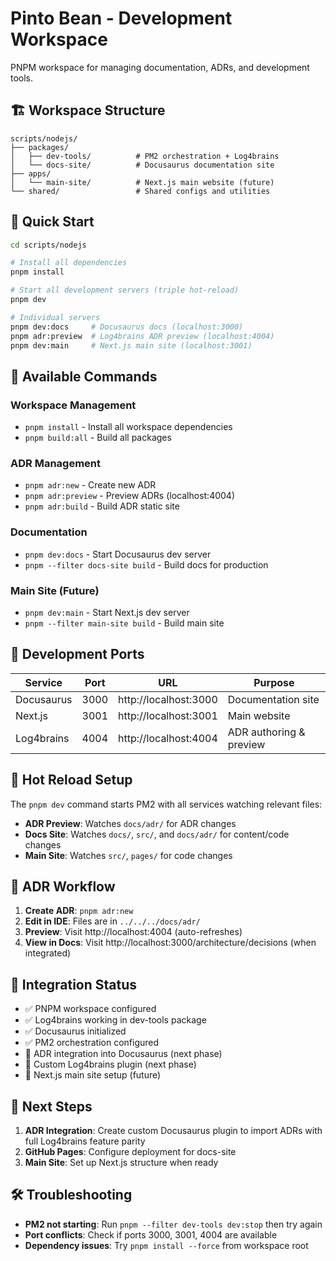 # Pinto Bean - Development Workspace

PNPM workspace for managing documentation, ADRs, and development tools.

## 🏗️ Workspace Structure

```
scripts/nodejs/
├── packages/
│   ├── dev-tools/          # PM2 orchestration + Log4brains
│   └── docs-site/          # Docusaurus documentation site
├── apps/
│   └── main-site/          # Next.js main website (future)
└── shared/                 # Shared configs and utilities
```

## 🚀 Quick Start

```bash
cd scripts/nodejs

# Install all dependencies
pnpm install

# Start all development servers (triple hot-reload)
pnpm dev

# Individual servers
pnpm dev:docs     # Docusaurus docs (localhost:3000)
pnpm adr:preview  # Log4brains ADR preview (localhost:4004)
pnpm dev:main     # Next.js main site (localhost:3001)
```

## 🔧 Available Commands

### Workspace Management
- `pnpm install` - Install all workspace dependencies
- `pnpm build:all` - Build all packages

### ADR Management
- `pnpm adr:new` - Create new ADR
- `pnpm adr:preview` - Preview ADRs (localhost:4004)
- `pnpm adr:build` - Build ADR static site

### Documentation
- `pnpm dev:docs` - Start Docusaurus dev server
- `pnpm --filter docs-site build` - Build docs for production

### Main Site (Future)
- `pnpm dev:main` - Start Next.js dev server
- `pnpm --filter main-site build` - Build main site

## 📁 Development Ports

| Service | Port | URL | Purpose |
|---------|------|-----|---------|
| Docusaurus | 3000 | http://localhost:3000 | Documentation site |
| Next.js | 3001 | http://localhost:3001 | Main website |
| Log4brains | 4004 | http://localhost:4004 | ADR authoring & preview |

## 🔄 Hot Reload Setup

The `pnpm dev` command starts PM2 with all services watching relevant files:

- **ADR Preview**: Watches `docs/adr/` for ADR changes
- **Docs Site**: Watches `docs/`, `src/`, and `docs/adr/` for content/code changes
- **Main Site**: Watches `src/`, `pages/` for code changes

## 📝 ADR Workflow

1. **Create ADR**: `pnpm adr:new`
2. **Edit in IDE**: Files are in `../../../docs/adr/`
3. **Preview**: Visit http://localhost:4004 (auto-refreshes)
4. **View in Docs**: Visit http://localhost:3000/architecture/decisions (when integrated)

## 🎯 Integration Status

- ✅ PNPM workspace configured
- ✅ Log4brains working in dev-tools package
- ✅ Docusaurus initialized
- ✅ PM2 orchestration configured
- 🔄 ADR integration into Docusaurus (next phase)
- 🔄 Custom Log4brains plugin (next phase)
- 🔄 Next.js main site setup (future)

## 🚀 Next Steps

1. **ADR Integration**: Create custom Docusaurus plugin to import ADRs with full Log4brains feature parity
2. **GitHub Pages**: Configure deployment for docs-site
3. **Main Site**: Set up Next.js structure when ready

## 🛠️ Troubleshooting

- **PM2 not starting**: Run `pnpm --filter dev-tools dev:stop` then try again
- **Port conflicts**: Check if ports 3000, 3001, 4004 are available
- **Dependency issues**: Try `pnpm install --force` from workspace root
